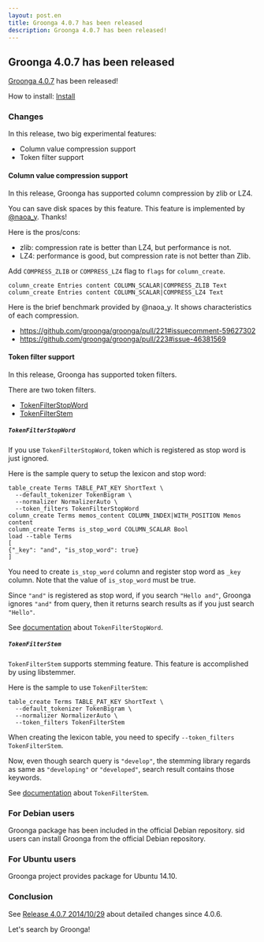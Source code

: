 ```yaml
---
layout: post.en
title: Groonga 4.0.7 has been released
description: Groonga 4.0.7 has been released!
---
```


## Groonga 4.0.7 has been released

[Groonga 4.0.7](/docs/news.html#release-4-0-7) has been released!

How to install: [Install](/docs/install.html)

### Changes

In this release, two big experimental features:

  * Column value compression support
  * Token filter support

#### Column value compression support

In this release, Groonga has supported column compression by zlib or LZ4.

You can save disk spaces by this feature. This feature is implemented by [@naoa_y](https://twitter.com/naoa_y). Thanks!

Here is the pros/cons:

  * zlib: compression rate is better than LZ4, but performance is not.
  * LZ4: performance is good, but compression rate is not better than Zlib.

Add `COMPRESS_ZLIB` or `COMPRESS_LZ4` flag to `flags` for `column_create`.

    column_create Entries content COLUMN_SCALAR|COMPRESS_ZLIB Text
    column_create Entries content COLUMN_SCALAR|COMPRESS_LZ4 Text

Here is the brief benchmark provided by @naoa_y. It shows characteristics of each compression.

  * https://github.com/groonga/groonga/pull/221#issuecomment-59627302
  * https://github.com/groonga/groonga/pull/223#issue-46381569

#### Token filter support

In this release, Groonga has supported token filters.

There are two token filters.

  * [TokenFilterStopWord](/docs/reference/token_filters.html#token-filter-stop-word)
  * [TokenFilterStem](/docs/reference/token_filters.html#token-filter-stem)

##### `TokenFilterStopWord`

If you use `TokenFilterStopWord`, token which is registered as stop word is just ignored.

Here is the sample query to setup the lexicon and stop word:

    table_create Terms TABLE_PAT_KEY ShortText \
      --default_tokenizer TokenBigram \
      --normalizer NormalizerAuto \
      --token_filters TokenFilterStopWord
    column_create Terms memos_content COLUMN_INDEX|WITH_POSITION Memos content
    column_create Terms is_stop_word COLUMN_SCALAR Bool
    load --table Terms
    [
    {"_key": "and", "is_stop_word": true}
    ]

You need to create `is_stop_word` column and register stop word as `_key` column. Note that the value of `is_stop_word` must be true.

Since `"and"` is registered as stop word, if you search `"Hello and"`, Groonga ignores `"and"` from query, then it returns search results as if you just search `"Hello"`.

See [documentation](/docs/reference/token_filters.html#token-filter-stop-word) about `TokenFilterStopWord`.

##### `TokenFilterStem`

`TokenFilterStem` supports stemming feature. This feature is accomplished by using libstemmer.

Here is the sample to use `TokenFilterStem`:

    table_create Terms TABLE_PAT_KEY ShortText \
      --default_tokenizer TokenBigram \
      --normalizer NormalizerAuto \
      --token_filters TokenFilterStem

When creating the lexicon table, you need to specify `--token_filters TokenFilterStem`.

Now, even though search query is `"develop"`, the stemming library regards as same as `"developing"` or `"developed"`, search result contains those keywords.

See [documentation](/docs/reference/token_filters.html#token-filter-stem) about `TokenFilterStem`.

### For Debian users

Groonga package has been included in the official Debian repository. sid users can install Groonga from the official Debian repository.

### For Ubuntu users

Groonga project provides package for Ubuntu 14.10.

### Conclusion

See [Release 4.0.7 2014/10/29](/docs/news.html#release-4-0-7) about detailed changes since 4.0.6.

Let's search by Groonga!
